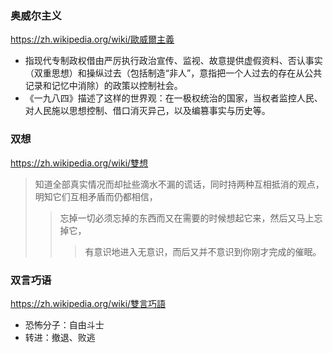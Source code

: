 ### 奥威尔主义
https://zh.wikipedia.org/wiki/歐威爾主義
- 指现代专制政权借由严厉执行政治宣传、监视、故意提供虚假资料、否认事实（双重思想）和操纵过去（包括制造“非人”，意指把一个人过去的存在从公共记录和记忆中消除）的政策以控制社会。
- 《一九八四》描述了这样的世界观：在一极权统治的国家，当权者监控人民、对人民施以思想控制、借口消灭异己，以及编篡事实与历史等。

### 双想
https://zh.wikipedia.org/wiki/雙想
>知道全部真实情况而却扯些滴水不漏的谎话，同时持两种互相抵消的观点，明知它们互相矛盾而仍都相信，
>>忘掉一切必须忘掉的东西而又在需要的时候想起它来，然后又马上忘掉它，
>>>有意识地进入无意识，而后又并不意识到你刚才完成的催眠。

### 双言巧语
https://zh.wikipedia.org/wiki/雙言巧語
- 恐怖分子：自由斗士
- 转进：撤退、败逃